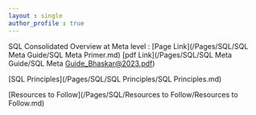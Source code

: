```yaml
---
layout : single
author_profile : true
---
```


SQL Consolidated Overview at Meta level : [Page Link](/Pages/SQL/SQL Meta Guide/SQL Meta Primer.md) [pdf Link](/Pages/SQL/SQL Meta Guide/SQL Meta Guide_Bhaskar@2023.pdf)  
  
[SQL Principles](/Pages/SQL/SQL Principles/SQL Principles.md)  
  
[Resources to Follow](/Pages/SQL/Resources to Follow/Resources to Follow.md)
